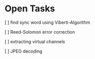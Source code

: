 # Open Tasks
[ ] find sync word using Viberti-Algorithm

[ ] Reed-Solomon error correction

[ ] extracting virtual channels

[ ] JPEG decoding
